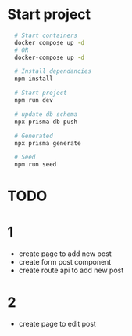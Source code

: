 # Start project

```bash
  # Start containers
  docker compose up -d
  # OR
  docker-compose up -d

  # Install dependancies
  npm install

  # Start project
  npm run dev
```

```bash
  # update db schema
  npx prisma db push

  # Generated
  npx prisma generate

  # Seed
  npm run seed
```

# TODO

# 1

- create page to add new post
- create form post component
- create route api to add new post

# 2

- create page to edit post
